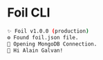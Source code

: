# Foil CLI

```bash
✨ Foil v1.0.0 (production)
⚙️ Found foil.json file.
🍃 Opening MongoDB Connection.
👋 Hi Alain Galvan!
```